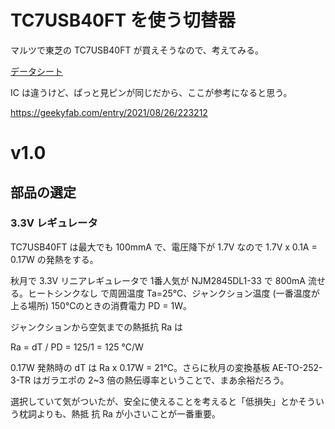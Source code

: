 # TC7USB40FT を使う切替器

マルツで東芝の TC7USB40FT が買えそうなので、考えてみる。

[データシート](https://x.gd/IB3Yv)

IC は違うけど、ぱっと見ピンが同じだから、ここが参考になると思う。

https://geekyfab.com/entry/2021/08/26/223212

# v1.0

## 部品の選定

### 3.3V レギュレータ

TC7USB40FT は最大でも 100mmA で、電圧降下が 1.7V なので  1.7V x 0.1A = 0.17W の発熱をする。

秋月で 3.3V リニアレギュレータで 1番人気が NJM2845DL1-33 で 800mA 流せる。ヒートシンクなし
で周囲温度 Ta=25℃、ジャンクション温度 (一番温度が上る場所) 150℃のときの消費電力 PD = 1W。

ジャンクションから空気までの熱抵抗 Ra は

Ra = dT / PD = 125/1 = 125 ℃/W

0.17W 発熱時の dT は Ra x 0.17W = 21℃。さらに秋月の変換基板 AE-TO-252-3-TR はガラエポの
2~3 倍の熱伝導率ということで、まあ余裕だろう。

選択していて気がついたが、安全に使えることを考えると「低損失」とかそういう枕詞よりも、熱抵
抗 Ra が小さいことが一番重要。
